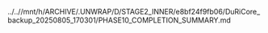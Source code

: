 ../..//mnt/h/ARCHIVE/.UNWRAP/D/STAGE2_INNER/e8bf24f9fb06/DuRiCore_backup_20250805_170301/PHASE10_COMPLETION_SUMMARY.md